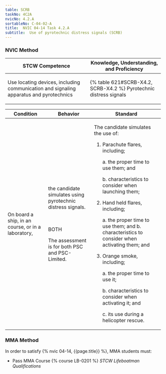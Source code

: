 ```yaml
---
table: SCRB
taskNo: 4C2A
nvicNo: 4.2.A 
sortableNo: C-04-02-A
title:  NVIC 04-14 Task 4.2.A 
subtitle:  Use of pyrotechnic distress signals (SCRB)
---
```






### NVIC Method

<a style="display:none;" onclick="togglevisibility('nvic_methods')" >Show NVIC method.</a>

<div id='nvic_methods' class='show'>

<table>
<thead>
<tr>
<th class='forty'> STCW Competence </th>
<th class='sixty'> Knowledge, Understanding, and Proficiency </th>
</tr>
</thead>

<tbody>
<tr><td markdown='1'>

Use locating devices, including communication and signaling apparatus and pyrotechnics

</td><td markdown='1'>

{% table 621#SCRB-X4.2, SCRB-X4.2 %} Pyrotechnic distress signals

</td></tr>


</tbody>
</table>


<table>
<thead>
<tr><th class='twenty'>  Condition </th><th class='twenty'> Behavior </th><th  class='sixty'>Standard </th></tr>
</thead>
<tbody >



<tr><td markdown='1'>

On board a ship, in an course, or in a laboratory,

</td><td markdown='1'>

the candidate simulates using pyrotechnic distress signals.

<br>

<div class="tooltip" markdown='1'>

BOTH

The assessment is for both PSC and PSC-Limited.

</div>


</td><td markdown='1'>

The candidate simulates the use of:

1. Parachute flares, including;

     a. the proper time to use them; and 

     b. characteristics to consider when launching them;

2. Hand held flares, including;

     a. the proper time to use them; and b. characteristics to consider when activating them; and 

3. Orange smoke, including;

     a. the proper time to use it;

     b. characteristics to consider when activating it; and 

     c. its use during a helicopter rescue. 

</td></tr>
</tbody>
</table>
</div>


### MMA Method

In order to satisfy  {% nvic 04-14, {{page.title}}  %}, MMA students must:

* Pass MMA Course {% course LB-0201 %}  *STCW Lifeboatman Qualifications*